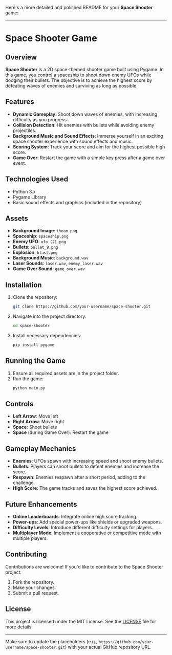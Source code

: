Here's a more detailed and polished README for your **Space Shooter** game:

---

# Space Shooter Game

## Overview

**Space Shooter** is a 2D space-themed shooter game built using Pygame. In this game, you control a spaceship to shoot down enemy UFOs while dodging their bullets. The objective is to achieve the highest score by defeating waves of enemies and surviving as long as possible.

## Features

- **Dynamic Gameplay**: Shoot down waves of enemies, with increasing difficulty as you progress.
- **Collision Detection**: Hit enemies with bullets while avoiding enemy projectiles.
- **Background Music and Sound Effects**: Immerse yourself in an exciting space shooter experience with sound effects and music.
- **Scoring System**: Track your score and aim for the highest possible high score.
- **Game Over**: Restart the game with a simple key press after a game over event.

## Technologies Used

- Python 3.x
- Pygame Library
- Basic sound effects and graphics (included in the repository)

## Assets

- **Background Image**: `theam.png`
- **Spaceship**: `spaceship.png`
- **Enemy UFO**: `ufo (2).png`
- **Bullets**: `bullet_9.png`
- **Explosion**: `blast.png`
- **Background Music**: `background.wav`
- **Laser Sounds**: `laser.wav`, `enemy_laser.wav`
- **Game Over Sound**: `game_over.wav`

## Installation

1. Clone the repository:
   ```bash
   git clone https://github.com/your-username/space-shooter.git
   ```

2. Navigate into the project directory:
   ```bash
   cd space-shooter
   ```

3. Install necessary dependencies:
   ```bash
   pip install pygame
   ```

## Running the Game

1. Ensure all required assets are in the project folder.
2. Run the game:
   ```bash
   python main.py
   ```

## Controls

- **Left Arrow**: Move left
- **Right Arrow**: Move right
- **Space**: Shoot bullets
- **Space** (during Game Over): Restart the game

## Gameplay Mechanics

- **Enemies**: UFOs spawn with increasing speed and shoot enemy bullets.
- **Bullets**: Players can shoot bullets to defeat enemies and increase the score.
- **Respawn**: Enemies respawn after a short period, adding to the challenge.
- **High Score**: The game tracks and saves the highest score achieved.

## Future Enhancements

- **Online Leaderboards**: Integrate online high score tracking.
- **Power-ups**: Add special power-ups like shields or upgraded weapons.
- **Difficulty Levels**: Introduce different difficulty settings for players.
- **Multiplayer Mode**: Implement a cooperative or competitive mode with multiple players.

## Contributing

Contributions are welcome! If you'd like to contribute to the Space Shooter project:

1. Fork the repository.
2. Make your changes.
3. Submit a pull request.

## License

This project is licensed under the MIT License. See the [LICENSE](LICENSE) file for more details.

---

Make sure to update the placeholders (e.g., `https://github.com/your-username/space-shooter.git`) with your actual GitHub repository URL.
